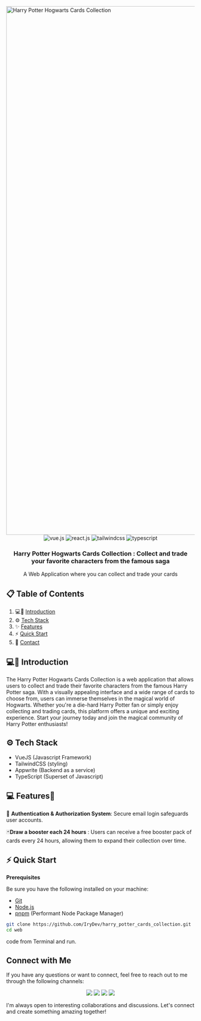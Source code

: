 <img width="1410" alt="Harry Potter Hogwarts Cards Collection" src="https://github.com/IryDev/harry_potter_cards_collection/assets/86270481/16ceee4a-323d-4012-874d-31c33695e549">

<div align="center">
  <div>
  <img src="https://img.shields.io/badge/Vue%20js-35495E?style=for-the-badge&logo=vuedotjs&logoColor=4FC08D" alt="vue.js" />
    <img src="https://img.shields.io/badge/Appwrite-F02E65?style=for-the-badge&logo=Appwrite&logoColor=black" alt="react.js" />
    <img src="https://img.shields.io/badge/-Tailwind_CSS-black?style=for-the-badge&logoColor=white&logo=tailwindcss&color=06B6D4" alt="tailwindcss" />
    <img src="https://img.shields.io/badge/-Typescript-black?style=for-the-badge&logoColor=white&logo=typescript&color=3178C6" alt="typescript" />
  </div>
</div>

<h3 align="center">Harry Potter Hogwarts Cards Collection : Collect and trade your favorite characters from the famous saga</h3>

<div align="center">
     A Web Application where you can collect and trade your cards
</div>

## 📋 <a name="table">Table of Contents</a>

1. 💻📱 [Introduction](#introduction)
2. ⚙️ [Tech Stack](#tech-stack)
3. ✨ [Features](#features)
4. ⚡ [Quick Start](#quick-start)
5. 🔗 [Contact](#more)

## <a name="introduction">💻📱 Introduction</a>

The Harry Potter Hogwarts Cards Collection is a web application that allows users to collect and trade their favorite characters from the famous Harry Potter saga. With a visually appealing interface and a wide range of cards to choose from, users can immerse themselves in the magical world of Hogwarts. Whether you're a die-hard Harry Potter fan or simply enjoy collecting and trading cards, this platform offers a unique and exciting experience. Start your journey today and join the magical community of Harry Potter enthusiasts!

## <a name="tech-stack">⚙️ Tech Stack</a>

- VueJS (Javascript Framework)
- TailwindCSS (styling)
- Appwrite (Backend as a service)
- TypeScript (Superset of Javascript)

## <a name="features">💻 Features📱</a>

🦾 **Authentication & Authorization System**: Secure email login safeguards user accounts.

🃏**Draw a booster each 24 hours** : Users can receive a free booster pack of cards every 24 hours, allowing them to expand their collection over time.

## <a name="quick-start">⚡ Quick Start</a>

**Prerequisites**

Be sure you have the following installed on your machine:

- [Git](https://git-scm.com/)
- [Node.js](https://nodejs.org/en)
- [pnpm](https://www.pnpm.com/) (Performant Node Package Manager)

```bash
git clone https://github.com/IryDev/harry_potter_cards_collection.git
cd web
```

code from Terminal and run.

## <a name="contact">Connect with Me</a>

If you have any questions or want to connect, feel free to reach out to me through the following channels:

<div align="center">
<div>
<img src="https://img.shields.io/badge/Portfolio-255E63?style=for-the-badge&logo=About.me&logoColor=white" />
<img src="https://img.shields.io/badge/LinkedIn-0077B5?style=for-the-badge&logo=linkedin&logoColor=white" />
<img src="https://img.shields.io/badge/Microsoft_Outlook-0078D4?style=for-the-badge&logo=microsoft-outlook&logoColor=white" />
<img src="  https://img.shields.io/badge/Discord-5865F2?style=for-the-badge&logo=discord&logoColor=white" />
</div>
</div>

I'm always open to interesting collaborations and discussions. Let's connect and create something amazing together!
